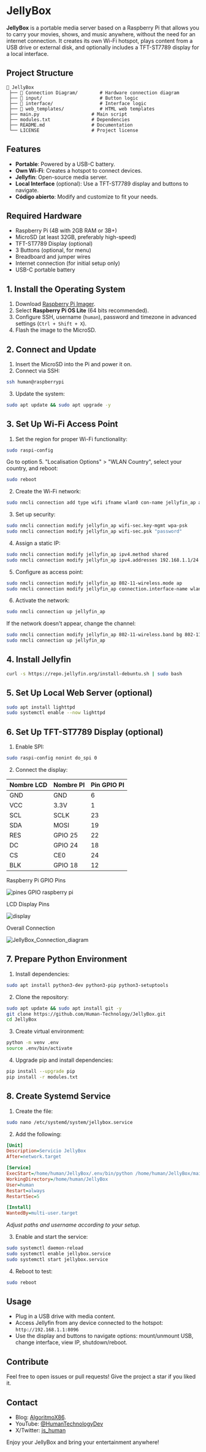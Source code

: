 # JellyBox

**JellyBox** is a portable media server based on a Raspberry Pi that allows you to carry your movies, shows, and music anywhere, without the need for an internet connection. It creates its own Wi-Fi hotspot, plays content from a USB drive or external disk, and optionally includes a TFT-ST7789 display for a local interface.

## Project Structure

```
📂 JellyBox
 ├── 📂 Connection Diagram/        # Hardware connection diagram
 ├── 📂 input/                     # Button logic
 ├── 📂 interface/                 # Interface logic
 ├── 📂 web_templates/             # HTML web templates
 ├── main.py                   # Main script
 ├── modules.txt               # Dependencies
 ├── README.md                 # Documentation
 └── LICENSE                   # Project license
```

## Features

- **Portable**: Powered by a USB-C battery.
- **Own Wi-Fi**: Creates a hotspot to connect devices.
- **Jellyfin**: Open-source media server.
- **Local Interface** (optional): Use a TFT-ST7789 display and buttons to navigate.
- **Código abierto**: Modify and customize to fit your needs.

## Required Hardware

- Raspberry Pi (4B with 2GB RAM or 3B+)
- MicroSD (at least 32GB, preferably high-speed)
- TFT-ST7789 Display (optional)
- 3 Buttons (optional, for menu)
- Breadboard and jumper wires
- Internet connection (for initial setup only)
- USB-C portable battery

## 1. Install the Operating System

1. Download [Raspberry Pi Imager](https://www.raspberrypi.com/software/).
2. Select **Raspberry Pi OS Lite** (64 bits recommended).
3. Configure SSH, username (`human`), password and timezone in advanced settings (`Ctrl + Shift + X`).
4. Flash the image to the MicroSD.

## 2. Connect and Update

1. Insert the MicroSD into the Pi and power it on.
2. Connect via SSH:

```sh
ssh human@raspberrypi
```

3. Update the system:

```sh
sudo apt update && sudo apt upgrade -y
```

## 3. Set Up Wi-Fi Access Point

1. Set the region for proper Wi-Fi functionality:

```sh
sudo raspi-config
```

Go to option 5. "Localisation Options" > "WLAN Country", select your country, and reboot:

```sh
sudo reboot
```

2. Create the Wi-Fi network:

```sh
sudo nmcli connection add type wifi ifname wlan0 con-name jellyfin_ap autoconnect yes ssid JellyBox
```

3. Set up security:

```sh
sudo nmcli connection modify jellyfin_ap wifi-sec.key-mgmt wpa-psk
sudo nmcli connection modify jellyfin_ap wifi-sec.psk "password"
```

4. Assign a static IP:

```sh
sudo nmcli connection modify jellyfin_ap ipv4.method shared
sudo nmcli connection modify jellyfin_ap ipv4.addresses 192.168.1.1/24
```

5. Configure as access point:

```sh
sudo nmcli connection modify jellyfin_ap 802-11-wireless.mode ap
sudo nmcli connection modify jellyfin_ap connection.interface-name wlan0
```

6. Activate the network:

```sh
sudo nmcli connection up jellyfin_ap
```

If the network doesn't appear, change the channel:

```sh
sudo nmcli connection modify jellyfin_ap 802-11-wireless.band bg 802-11-wireless.channel 6
sudo nmcli connection up jellyfin_ap
```

## 4. Install Jellyfin

```sh
curl -s https://repo.jellyfin.org/install-debuntu.sh | sudo bash
```

## 5. Set Up Local Web Server (optional)

```sh
sudo apt install lighttpd
sudo systemctl enable --now lighttpd
```

## 6. Set Up TFT-ST7789 Display (optional)

1. Enable SPI:

```sh
sudo raspi-config nonint do_spi 0
```

2. Connect the display:

| Nombre LCD | Nombre PI | Pin GPIO PI |
| ---------- | --------- | ----------- |
| GND        | GND       | 6           |
| VCC        | 3.3V      | 1           |
| SCL        | SCLK      | 23          |
| SDA        | MOSI      | 19          |
| RES        | GPIO 25   | 22          |
| DC         | GPIO 24   | 18          |
| CS         | CE0       | 24          |
| BLK        | GPIO 18   | 12          |

Raspberry Pi GPIO Pins

![pines GPIO raspberry pi](https://github.com/user-attachments/assets/284f4cba-bc72-45ba-8055-d51c39fdab08)

LCD Display Pins

![display](https://github.com/user-attachments/assets/1b0daac0-9910-4627-94f6-acf1d3b0b0e3)

Overall Connection

![JellyBox_Connection_diagram](https://github.com/user-attachments/assets/f44c2290-ce1e-4a3b-accb-e240ae4cfa84)


## 7. Prepare Python Environment

1. Install dependencies:

```sh
sudo apt install python3-dev python3-pip python3-setuptools
```

2. Clone the repository:

```sh
sudo apt update && sudo apt install git -y
git clone https://github.com/Human-Technology/JellyBox.git
cd JellyBox
```

3. Create virtual environment:

```sh
python -m venv .env
source .env/bin/activate
```

4. Upgrade pip and install dependencies:

```sh
pip install --upgrade pip
pip install -r modules.txt
```

## 8. Create Systemd Service

1. Create the file:

```sh
sudo nano /etc/systemd/system/jellybox.service
```

2. Add the following:

```ini
[Unit]
Description=Servicio JellyBox
After=network.target

[Service]
ExecStart=/home/human/JellyBox/.env/bin/python /home/human/JellyBox/main.py
WorkingDirectory=/home/human/JellyBox
User=human
Restart=always
RestartSec=5

[Install]
WantedBy=multi-user.target
```

*Adjust paths and username according to your setup.*

3. Enable and start the service:

```sh
sudo systemctl daemon-reload
sudo systemctl enable jellybox.service
sudo systemctl start jellybox.service
```

4. Reboot to test:

```sh
sudo reboot
```

## Usage

- Plug in a USB drive with media content.
- Access Jellyfin from any device connected to the hotspot: `http://192.168.1.1:8096`
- Use the display and buttons to navigate options: mount/unmount USB, change interface, view IP, shutdown/reboot.

## Contribute

Feel free to open issues or pull requests! Give the project a star if you liked it.

## Contact

- Blog: [AlgoritmoX86](http://algoritmox86.com/).
- YouTube: [@HumanTechnologyDev](https://www.youtube.com/@HumanTechnologyDev)
- X/Twitter: [js_human](https://x.com/js_human)

Enjoy your JellyBox and bring your entertainment anywhere!
